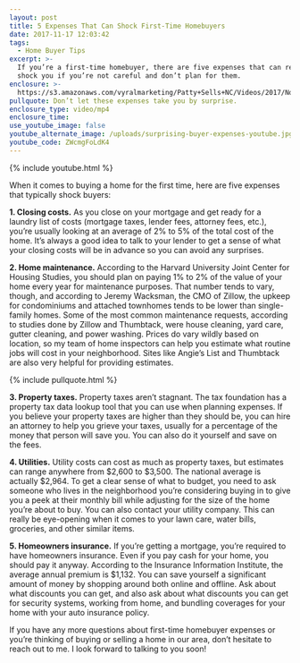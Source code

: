 ```yaml
---
layout: post
title: 5 Expenses That Can Shock First-Time Homebuyers
date: 2017-11-17 12:03:42
tags:
  - Home Buyer Tips
excerpt: >-
  If you’re a first-time homebuyer, there are five expenses that can really
  shock you if you’re not careful and don’t plan for them.
enclosure: >-
  https://s3.amazonaws.com/vyralmarketing/Patty+Sells+NC/Videos/2017/November/Patty+Sells+NC-+5+Expenses+That+Can+Shock+First-Time+Homebuyers.mp4
pullquote: Don’t let these expenses take you by surprise.
enclosure_type: video/mp4
enclosure_time:
use_youtube_image: false
youtube_alternate_image: /uploads/surprising-buyer-expenses-youtube.jpg
youtube_code: ZWcmgFoLdK4
---
```



{% include youtube.html %}

When it comes to buying a home for the first time, here are five expenses that typically shock buyers:

**1. Closing costs.** As you close on your mortgage and get ready for a laundry list of costs (mortgage taxes, lender fees, attorney fees, etc.), you’re usually looking at an average of 2% to 5% of the total cost of the home. It’s always a good idea to talk to your lender to get a sense of what your closing costs will be in advance so you can avoid any surprises.

**2. Home maintenance.** According to the Harvard University Joint Center for Housing Studies, you should plan on paying 1% to 2% of the value of your home every year for maintenance purposes. That number tends to vary, though, and according to Jeremy Wacksman, the CMO of Zillow, the upkeep for condominiums and attached townhomes tends to be lower than single-family homes. Some of the most common maintenance requests, according to studies done by Zillow and Thumbtack, were house cleaning, yard care, gutter cleaning, and power washing. Prices do vary wildly based on location, so my team of home inspectors can help you estimate what routine jobs will cost in your neighborhood. Sites like Angie’s List and Thumbtack are also very helpful for providing estimates.

{% include pullquote.html %}

**3. Property taxes.** Property taxes aren’t stagnant. The tax foundation has a property tax data lookup tool that you can use when planning expenses. If you believe your property taxes are higher than they should be, you can hire an attorney to help you grieve your taxes, usually for a percentage of the money that person will save you. You can also do it yourself and save on the fees.

**4. Utilities.** Utility costs can cost as much as property taxes, but estimates can range anywhere from $2,600 to $3,500. The national average is actually $2,964. To get a clear sense of what to budget, you need to ask someone who lives in the neighborhood you’re considering buying in to give you a peek at their monthly bill while adjusting for the size of the home you’re about to buy. You can also contact your utility company. This can really be eye-opening when it comes to your lawn care, water bills, groceries, and other similar items.

**5. Homeowners insurance.** If you’re getting a mortgage, you’re required to have homeowners insurance. Even if you pay cash for your home, you should pay it anyway. According to the Insurance Information Institute, the average annual premium is $1,132. You can save yourself a significant amount of money by shopping around both online and offline. Ask about what discounts you can get, and also ask about what discounts you can get for security systems, working from home, and bundling coverages for your home with your auto insurance policy.

If you have any more questions about first-time homebuyer expenses or you’re thinking of buying or selling a home in our area, don’t hesitate to reach out to me. I look forward to talking to you soon!
